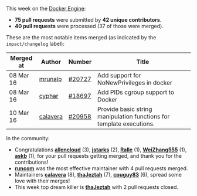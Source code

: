 This week on the [Docker Engine](https://github.com/docker/docker):

  - **75 pull requests** were submitted by **42 unique contributors**.
  - **40 pull requests** were processed (37 of those were merged).

These are the most notable items merged (as indicated by the `impact/changelog` label):

  Merged at | Author                                  | Number                                                 | Title
  ----------|-----------------------------------------|--------------------------------------------------------|--------------------------------------------------------------
  08 Mar 16 | [mrunalp](https://github.com/mrunalp) | [#20727](https://github.com/docker/docker/issues/20727) | Add support for NoNewPrivileges in docker
  08 Mar 16 | [cyphar](https://github.com/cyphar) | [#18697](https://github.com/docker/docker/issues/18697) | Add PIDs cgroup support to Docker
  10 Mar 16 | [calavera](https://github.com/calavera) | [#20958](https://github.com/docker/docker/issues/20958) | Provide basic string manipulation functions for template executions.

In the community:

  - Congratulations **[allencloud](https://github.com/allencloud)** (3), **[jstarks](https://github.com/jstarks)** (2), **[Ralle](https://github.com/Ralle)** (1), **[WeiZhang555](https://github.com/WeiZhang555)** (1), **[askb](https://github.com/askb)** (1), for your pull requests getting merged, and thank you for the contributions!
  - **[runcom](https://github.com/runcom)** was the most effective maintainer with 4 pull requests merged.
  - Maintainers **[calavera](https://github.com/calavera)** (8), **[thaJeztah](https://github.com/thaJeztah)** (7), **[cpuguy83](https://github.com/cpuguy83)** (6), spread some love with their merges!
  - This week top dream killer is **[thaJeztah](https://github.com/thaJeztah)** with 2 pull requests closed.
